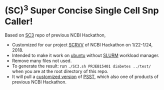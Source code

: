 # (SC)<sup>3</sup> Super Concise Single Cell Snp Caller!

Based on [SC3](https://github.com/NCBI-Hackathons/SC3) repo of previous NCBI Hackathon,

* Customized for our project [SCRVV](https://github.com/NCBI-Hackathons/SCRVV) of NCBI Hackathon on 1/22-1/24, 2018.
* Intended to make it work on [ubuntu](https://www.ubuntu.com/) without [SLURM](https://slurm.schedmd.com/) workload manager.
* Remove many files not used.
* To generate the result: run `./SC3.sh PRJEB15401 diabetes ../test/` when you are at the root directory of this repo.
* It will pull a [customized version](https://github.com/jakelever/PSST/tree/12c2f0ffcaad0116fedfe05b657eda540aad55b0) of [PSST](https://github.com/jakelever/PSST/tree/12c2f0ffcaad0116fedfe05b657eda540aad55b0), which also one of products of previous NCBI Hackathon.
